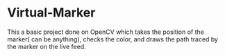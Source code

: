 # Virtual-Marker
This a basic project done on OpenCV which takes the position of the marker( can be anything), checks the color, and draws the path traced by the marker on the live feed.
